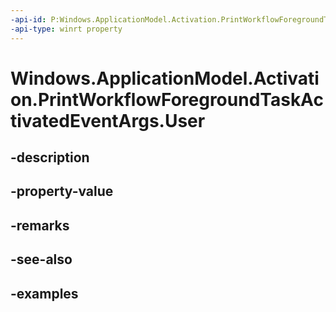 ```yaml
---
-api-id: P:Windows.ApplicationModel.Activation.PrintWorkflowForegroundTaskActivatedEventArgs.User
-api-type: winrt property
---
```


<!-- Property syntax.
public User User { get; }
-->

# Windows.ApplicationModel.Activation.PrintWorkflowForegroundTaskActivatedEventArgs.User

## -description

## -property-value

## -remarks

## -see-also

## -examples

